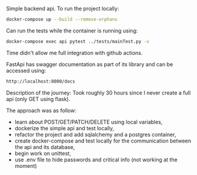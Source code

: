 Simple backend api.
To run the project locally:
```bash
docker-compose up --build --remove-orphans
```
Can run the tests while the container is running using:
```bash
docker-compose exec api pytest ../tests/mainTest.py -v
```
Time didn't allow me full integration with github actions.

FastApi has swagger documentation as part of its library and can be accessed using:
```bash
http://localhost:8000/docs
```

Description of the journey:
Took roughly 30 hours since I never create a full api (only GET using flask). 

The approach was as follow:
  * learn about POST/GET/PATCH/DELETE using local variables,
  * dockerize the simple api and test locally,
  * refactor the project and add sqlalchemy and a postgres container,
  * create docker-compose and test locally for the communication between the api and its database,
  * begin work on unittest,
  * use .env file to hide passwords and critical info (not working at the moment)
